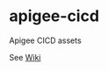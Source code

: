 # apigee-cicd
Apigee CICD assets

See [Wiki](https://github.com/g-lalevee/apigee-cicd/wiki/Apigee-CI-CD)
